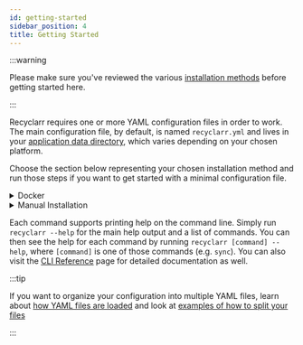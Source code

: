 ```yaml
---
id: getting-started
sidebar_position: 4
title: Getting Started
---
```


:::warning

Please make sure you've reviewed the various [installation methods](installation/index.md) before
getting started here.

:::

Recyclarr requires one or more YAML configuration files in order to work. The main configuration
file, by default, is named `recyclarr.yml` and lives in your [application data directory][appdata],
which varies depending on your chosen platform.

Choose the section below representing your chosen installation method and run those steps if you
want to get started with a minimal configuration file.

<details>
<summary>Docker</summary>

[Installation Instructions](installation/docker.md)

The steps below assume you are using Docker Compose with a service named `recyclarr`. You are
responsible for translating these steps appropriately for other solutions like Docker Swarm,
Kubernetes, raw Docker, etc.

1. Run `docker compose run --rm recyclarr config create` to create a starter `recyclarr.yml` file in
   the [application data directory][appdata] (for Docker, this will be in `/config/recyclarr.yml`).
1. Open the generated YAML file from the previous step. At a minimum you must update the `base_url`
   and `api_key` properties for each service that you want to use. Use the configuration [reference]
   and [examples] pages to assist you in understanding an editing other parts of the file as you see
   fit.

If you're using [Cron Mode](installation/docker.md#cron-mode), your work ends here. If you want to
verify the behavior by [running manually](installation/docker.md#manual-mode), then you can execute
`docker compose run --rm recyclarr sync` to update all instances using the configuration provided in
the previous step.

</details>

<details>
<summary>Manual Installation</summary>

[Installation Instructions](installation/manual-install.md)

1. Run `recyclarr config create` to create a starter `recyclarr.yml` file in the [application data
   directory][appdata].
1. Open the generated YAML file from the previous step. At a minimum you must update the `base_url`
   and `api_key` properties for each service that you want to use. Use the configuration [reference]
   and [examples] pages to assist you in understanding an editing other parts of the file as you see
   fit.
1. Run `recyclarr sync` to update all instances using the configuration provided in the previous
   step.

</details>

Each command supports printing help on the command line. Simply run `recyclarr --help` for the main
help output and a list of commands. You can then see the help for each command by running `recyclarr
[command] --help`, where `[command]` is one of those commands (e.g. `sync`). You can also visit the
[CLI Reference](cli/index.md) page for detailed documentation as well.

:::tip

If you want to organize your configuration into multiple YAML files, learn about [how YAML files are
loaded](file-structure.md#default-yaml) and look at [examples of how to split your
files](yaml/configuration-examples.md)

:::

[appdata]: /file-structure.md#appdata-directory
[reference]: /yaml/config-reference/index.md
[examples]: /yaml/configuration-examples.md
